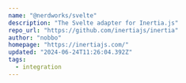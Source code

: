 ```yaml
---
name: "@nerdworks/svelte"
description: "The Svelte adapter for Inertia.js"
repo_url: "https://github.com/inertiajs/inertia"
author: "nobbo"
homepage: "https://inertiajs.com/"
updated: "2024-06-24T11:26:04.392Z"
tags: 
  - integration
---
```

